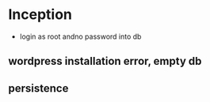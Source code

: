 # Inception

- login as root andno password into db
## wordpress installation error, empty db
## persistence
